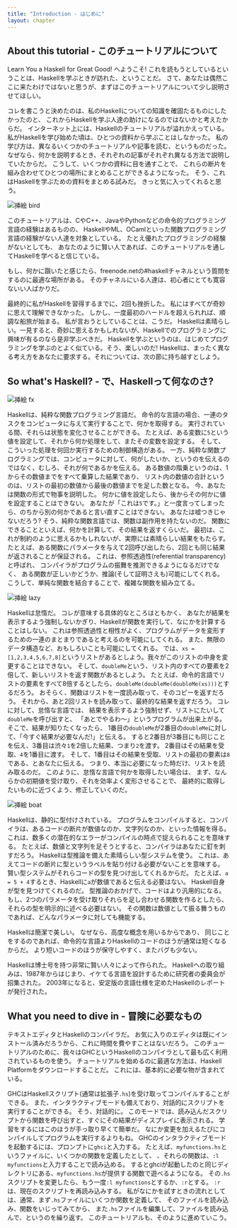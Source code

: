 ```yaml
---
title: "Introduction - はじめに"
layout: chapter
---
```


## <a name="1.1">About this tutorial - このチュートリアルについて</a>

Learn You a Haskell for Great Good! へようこそ!
これを読もうとしているということは、Haskellを学ぶときが訪れた、ということだ。
さて、あなたは偶然ここに来たわけではないと思うが、まずはこのチュートリアルについて少し説明させてほしい。

コレを書こうと決めたのは、私のHaskellについての知識を確固たるものにしたかったのと、
これからHaskellを学ぶ人達の助けになるのではないかと考えたからだ。
インターネット上には、Haskellのチュートリアルが溢れかえっている。
私がHaskellを学び始めた頃は、ひとつの資料から学ぶことはしなかった。
私の学び方は、異なるいくつかのチュートリアルや記事を読む、というものだった。
なぜなら、何かを説明するとき、それぞれの記事がそれぞれ異なる方法で説明していたからだ。
こうして、いくつかの資料に目を通すことで、
これらの断片を組み合わせてひとつの場所にまとめることができるようになった。
そう、これはHaskellを学ぶための資料をまとめる試みだ。
きっと気に入ってくれると思う。

<img src="//s3.amazonaws.com/lyah/bird.png" alt="挿絵 bird" class="img-left">

このチュートリアルは、CやC++、JavaやPythonなどの命令的プログラミング言語の経験はあるものの、
HaskellやML、OCamlといった関数プログラミング言語の経験がない人達を対象としている。
たとえ優れたプログラミングの経験がないとしても、
あなたのように賢い人であれば、このチュートリアルを通してHaskellを学べると信じている。

もし、何かに躓いたと感じたら、freenode.netの#haskellチャネルという質問をするのに最適な場所がある。
そのチャネルにいる人達は、初心者にとても寛容ないい人ばかりだ。

最終的に私がHaskellを習得するまでに、2回も挫折した。
私にはすべてが奇妙に思えて理解できなかった。
しかし、一度最初のハードルを超えられれば、順調な船旅が始まる。
私が言おうとしていることは、こうだ。
Haskellは素晴らしい。一見すると、奇妙に思えるかもしれないが、Haskellでのプログラミングに興味が有るのなら是非学ぶべきだ。
Haskellを学ぶというのは、はじめてプログラミングを学ぶのとよく似ている。そう、楽しいのだ!
Haskellは、まったく異なる考え方をあなたに要求する。それについては、次の節に持ち越すとしよう。



## <a name="1.2">So what's Haskell? - で、Haskellって何なのさ?</a>

<img src="//s3.amazonaws.com/lyah/fx.png" alt="挿絵 fx" class="img-right">

Haskellは、純粋な関数プログラミング言語だ。
命令的な言語の場合、一連のタスクをコンピュータに与えて実行することで、何かを取得する。
実行されている間、それらは状態を変化させることができる。
たとえば、ある変数に`5`という値を設定して、それから何か処理をして、またその変数を設定する。
そして、こういった処理を何回か実行するための制御構造がある。
一方、純粋な関数プログラミングでは、コンピュータに対して、何がしたいか、というのを伝えるのではなく、むしろ、それが何であるかを伝える。
ある数値の階乗というのは、1からその数値までをすべて乗算した結果であり、
リスト内の数値の合計というのは、リストの最初の数値から最後の数値までを足した数となる。
今、あなたは関数の形式で物事を説明した。
何かに値を設定したら、後からその何かに値を設定することはできない。
あなたが「これは`5`です。」と一度言ってしまったら、のちから別の何かであると言い直すことはできない。
あなたは嘘つきじゃないだろう?
そう、純粋な関数言語では、関数は副作用を持たないのだ。
関数にできることといえば、何かを計算して、その結果を返すくらいだ。
最初は、これが制約のように思えるかもしれないが、実際には素晴らしい結果をもたらす。
たとえば、ある関数にパラメータを与えて2回呼び出したら、2回とも同じ結果が返されることが保証される。
これは、参照透過性(referential transparency)と呼ばれ、
コンパイラがプログラムの振舞を推測できるようになるだけでなく、
ある関数が正しいかどうか、推論(そして証明さえも)可能にしてくれる。
こうして、単純な関数を結合することで、複雑な関数を組み立てる。

<img src="//s3.amazonaws.com/lyah/lazy.png" alt="挿絵 lazy" class="img-right">

Haskellは怠惰だ。
コレが意味する具体的なところはともかく、
あなたが結果を表示するよう強制しないかぎり、Haskellが関数を実行して、なにかを計算することはしない。
これは参照透過性と相性がよく、プログラムがデータを変形するための一連のまとまりであると考えるのを可能にしてくれる。
また、無限のデータ構造など、おもしろいことも可能にしてくれる。
では、`xs = [1,2,3,4,5,6,7,8]`というリストがあるとしよう。我々がこのリストの中身を変更することはできない。
そして、`doubleMe`という、リスト内のすべての要素を2倍して、新しいリストを返す関数があるとしよう。
たとえば、命令的言語でリストの要素をすべて8倍するとしたら、`doubleMe(doubleMe(doubleMe(xs)))`とするだろう。
おそらく、関数はリストを一度読み取って、そのコピーを返すだろう。
それから、あと2回リストを読み取って、最終的な結果を返すだろう。
コレに対して、怠惰な言語では、
結果を表示するよう強制せず、リストにたいして`doubleMe`を呼び出すと、
「あとでやるわ〜」というプログラムが出来上がる。
そこで、結果が知りたくなったら、
1番目の`doubleMe`が2番目の`doubleMe`に対して、「今すぐ結果が必要なんだ!」と伝える。
すると2番目が3番目にも同じことを伝え、3番目は渋々`1`を2倍した結果、つまり`2`を渡す。
2番目はその結果を受取、`4`を1番目に渡す。
そして、1番目はその結果を受取、リストの最初の要素は`8`である、とあなたに伝える。
つまり、本当に必要になった時だけ、リストを読み取るのだ。
このように、怠惰な言語で何かを取得したい場合は、
まず、なんらかの初期値を受け取り、それを効率よく変形させることで、
最終的に取得したいものに近づくよう、修正していくのだ。

<img src="//s3.amazonaws.com/lyah/boat.png" alt="挿絵 boat" class="img-right">

Haskellは、静的に型付けされている。
プログラムをコンパイルすると、コンパイラは、あるコードの断片が数値なのか、文字列なのか、といった情報を得る。
これは、数多くの潜在的なエラーがコンパイルの時点で捉えられることを意味する。
たとえば、数値と文字列を足そうとすると、コンパイラはあなたに釘を刺すだろう。
Haskellは型推論を備えた素晴らしい型システムを使う。
これは、あえてコードの断片に型というラベルを貼り付ける必要がないことを意味する。
賢い型システムがそれらコードの型を見つけ出してくれるからだ。
たとえば、`a = 5 + 4`するとき、Haskellに`a`が数値であると伝える必要はない。
Haskell自身が型を見つけてくれるのだ。
型推論のおかげで、コードはより汎用的になる。
もし、2つのパラメータを受け取りそれらを足し合わせる関数を作るとしたら、それらの型を明示的に述べる必要はない。
その関数は数値として振る舞うものであれば、どんなパラメータに対しても機能する。


Haskellは簡潔で美しい。
なぜなら、高度な概念を用いるからであり、
同じことをするのであれば、命令的な言語よりHaskellのコードのほうが通常は短くなるからだ。
より短いコードのほうが保守しやすく、またバグも少ない。

Haskellは博士号を持つ非常に賢い人々によって作られた。
Haskellへの取り組みは、1987年からはじまり、イケてる言語を設計するために研究者の委員会が招集された。
2003年になると、安定版の言語仕様を定めたHaskellのレポートが発行された。



## What you need to dive in - 冒険に必要なもの

テキストエディタとHaskellのコンパイラだ。
お気に入りのエディタは既にインストール済みだろうから、これに時間を費やすことはないだろう。
このチュートリアルのために、我々はGHCというHaskellのコンパイラとして最も広く利用されているものを使う。
チュートリアルを始めるのに最適な方法は、Haskell Platformをダウンロードすることだ。
これには、基本的に必要な物が含まれている。

GHCはHaskellスクリプト(通常は拡張子`.hs`)を受け取ってコンパイルすることができる。
また、インタラクティブモードも備えており、対話的にスクリプトを実行することができる。
そう、対話的に。
このモードでは、読み込んだスクリプトから関数を呼び出すと、すぐにその結果がディスプレイに表示される。
学習をするにはこのほうが手っ取り早くて簡単だ。
なにか変更を加えるたびにコンパイルしてプログラムを実行するよりもね。
GHCのインタラクティブモードを起動するには、プロンプトに`ghci`と入力する。
たとえば、`myfunctions.hs`というファイルに、いくつかの関数を定義したとして、
、それらの関数は、`:l myfunctions`と入力することで読み込める。
するとghciが起動したのと同じディレクトリにある、`myfunctions.hs`が提供する関数で遊べるようになる。
その`.hs`スクリプトを変更したら、もう一度`:l myfunctions`とするか、`:r`とする。
`:r`は、現在のスクリプトを再読み込みする。
私がなにかを試すときの流れとしては、通常、まず`.hs`ファイルにいくつか関数を定義して、
そのファイルを読み込み、関数をいじってみてから、
また`.hs`ファイルを編集して、ファイルを読み込んで、というのを繰り返す。
このチュートリアルも、そのように進めていこう。
